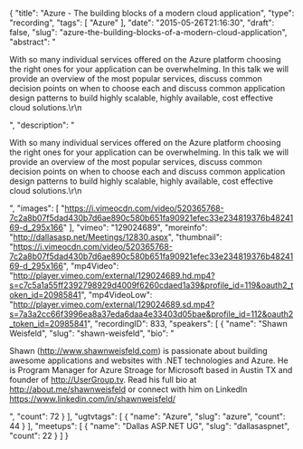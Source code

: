 {
  "title": "Azure - The building blocks of a modern cloud application",
  "type": "recording",
  "tags": [
    "Azure"
  ],
  "date": "2015-05-26T21:16:30",
  "draft": false,
  "slug": "azure-the-building-blocks-of-a-modern-cloud-application",
  "abstract": "<p>With so many individual services offered on the Azure platform choosing the right ones for your application can be overwhelming. In this talk we will provide an overview of the most popular services, discuss common decision points on when to choose each and discuss common application design patterns to build highly scalable, highly available, cost effective cloud solutions.\r\n</p>",
  "description": "<p>With so many individual services offered on the Azure platform choosing the right ones for your application can be overwhelming. In this talk we will provide an overview of the most popular services, discuss common decision points on when to choose each and discuss common application design patterns to build highly scalable, highly available, cost effective cloud solutions.\r\n</p>",
  "images": [
    "https://i.vimeocdn.com/video/520365768-7c2a8b07f5dad430b7d6ae890c580b651fa90921efec33e234819376b4824169-d_295x166"
  ],
  "vimeo": "129024689",
  "moreinfo": "http://dallasasp.net/Meetings/12830.aspx",
  "thumbnail": "https://i.vimeocdn.com/video/520365768-7c2a8b07f5dad430b7d6ae890c580b651fa90921efec33e234819376b4824169-d_295x166",
  "mp4Video": "http://player.vimeo.com/external/129024689.hd.mp4?s=c7c5a1a55ff2392798929d4009f6260cdaed1a39&profile_id=119&oauth2_token_id=20985841",
  "mp4VideoLow": "http://player.vimeo.com/external/129024689.sd.mp4?s=7a3a2cc66f3996ea8a37eda6daa4e33403d05bae&profile_id=112&oauth2_token_id=20985841",
  "recordingID": 833,
  "speakers": [
    {
      "name": "Shawn Weisfeld",
      "slug": "shawn-weisfeld",
      "bio": "<p>Shawn (http://www.shawnweisfeld.com) is passionate about building awesome applications and websites with .NET technologies and Azure. He is Program Manager for Azure Stroage for Microsoft based in Austin TX and founder of http://UserGroup.tv. Read his full bio at http://about.me/shawnweisfeld or connect with him on LinkedIn https://www.linkedin.com/in/shawnweisfeld/</p>",
      "count": 72
    }
  ],
  "ugtvtags": [
    {
      "name": "Azure",
      "slug": "azure",
      "count": 44
    }
  ],
  "meetups": [
    {
      "name": "Dallas ASP.NET UG",
      "slug": "dallasaspnet",
      "count": 22
    }
  ]
}